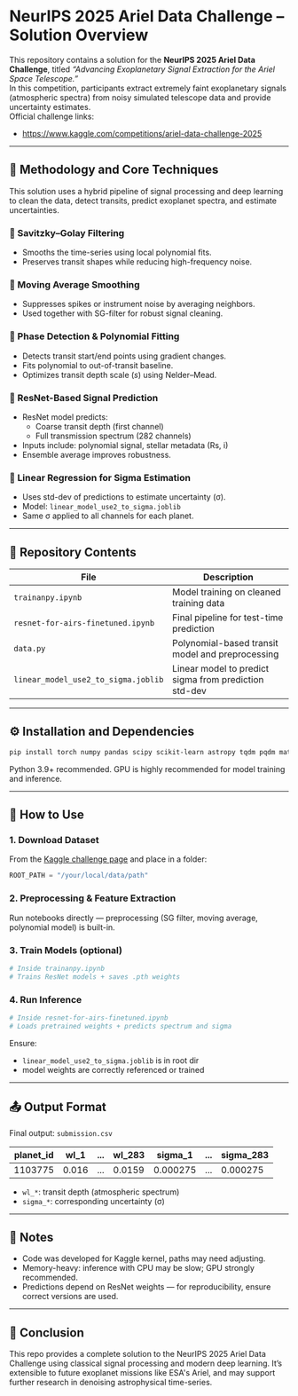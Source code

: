 # NeurIPS 2025 Ariel Data Challenge – Solution Overview

This repository contains a solution for the **NeurIPS 2025 Ariel Data Challenge**, titled *“Advancing Exoplanetary Signal Extraction for the Ariel Space Telescope.”*  
In this competition, participants extract extremely faint exoplanetary signals (atmospheric spectra) from noisy simulated telescope data and provide uncertainty estimates.  
Official challenge links:
- https://www.kaggle.com/competitions/ariel-data-challenge-2025


---

## 🧠 Methodology and Core Techniques

This solution uses a hybrid pipeline of signal processing and deep learning to clean the data, detect transits, predict exoplanet spectra, and estimate uncertainties.

### 🔹 Savitzky–Golay Filtering
- Smooths the time-series using local polynomial fits.
- Preserves transit shapes while reducing high-frequency noise.

### 🔹 Moving Average Smoothing
- Suppresses spikes or instrument noise by averaging neighbors.
- Used together with SG-filter for robust signal cleaning.

### 🔹 Phase Detection & Polynomial Fitting
- Detects transit start/end points using gradient changes.
- Fits polynomial to out-of-transit baseline.
- Optimizes transit depth scale (*s*) using Nelder–Mead.

### 🔹 ResNet-Based Signal Prediction
- ResNet model predicts:
  - Coarse transit depth (first channel)
  - Full transmission spectrum (282 channels)
- Inputs include: polynomial signal, stellar metadata (Rs, i)
- Ensemble average improves robustness.

### 🔹 Linear Regression for Sigma Estimation
- Uses std-dev of predictions to estimate uncertainty (σ).
- Model: `linear_model_use2_to_sigma.joblib`
- Same σ applied to all channels for each planet.

---

## 📁 Repository Contents

| File | Description |
|------|-------------|
| `trainanpy.ipynb` | Model training on cleaned training data |
| `resnet-for-airs-finetuned.ipynb` | Final pipeline for test-time prediction |
| `data.py` | Polynomial-based transit model and preprocessing |
| `linear_model_use2_to_sigma.joblib` | Linear model to predict sigma from prediction std-dev |

---

## ⚙️ Installation and Dependencies

```bash
pip install torch numpy pandas scipy scikit-learn astropy tqdm pqdm matplotlib
```

Python 3.9+ recommended. GPU is highly recommended for model training and inference.

---

## 🚀 How to Use

### 1. Download Dataset
From the [Kaggle challenge page](https://www.kaggle.com/competitions/ariel-data-challenge-2025) and place in a folder:
```python
ROOT_PATH = "/your/local/data/path"
```

### 2. Preprocessing & Feature Extraction
Run notebooks directly — preprocessing (SG filter, moving average, polynomial model) is built-in.

### 3. Train Models (optional)
```python
# Inside trainanpy.ipynb
# Trains ResNet models + saves .pth weights
```

### 4. Run Inference
```python
# Inside resnet-for-airs-finetuned.ipynb
# Loads pretrained weights + predicts spectrum and sigma
```

Ensure:
- `linear_model_use2_to_sigma.joblib` is in root dir
- model weights are correctly referenced or trained

---

## 📤 Output Format

Final output: `submission.csv`

| planet_id | wl_1 | ... | wl_283 | sigma_1 | ... | sigma_283 |
|-----------|------|-----|--------|---------|-----|-----------|
| 1103775 | 0.016 | ... | 0.0159 | 0.000275 | ... | 0.000275 |

- `wl_*`: transit depth (atmospheric spectrum)
- `sigma_*`: corresponding uncertainty (σ)

---

## 🔁 Notes

- Code was developed for Kaggle kernel, paths may need adjusting.
- Memory-heavy: inference with CPU may be slow; GPU strongly recommended.
- Predictions depend on ResNet weights — for reproducibility, ensure correct versions are used.

---

## 📌 Conclusion

This repo provides a complete solution to the NeurIPS 2025 Ariel Data Challenge using classical signal processing and modern deep learning. It’s extensible to future exoplanet missions like ESA's Ariel, and may support further research in denoising astrophysical time-series.
